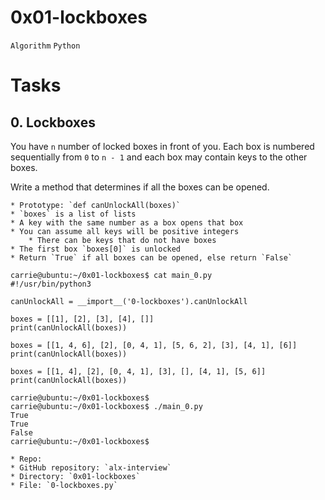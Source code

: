 # 0x01-lockboxes
`Algorithm`
`Python`

# Tasks
## 0. Lockboxes

You have `n` number of locked boxes in front of you. Each box is numbered sequentially from `0` to `n - 1` and each box may contain keys to the other boxes.

Write a method that determines if all the boxes can be opened.

    * Prototype: `def canUnlockAll(boxes)`
    * `boxes` is a list of lists
    * A key with the same number as a box opens that box
    * You can assume all keys will be positive integers
        * There can be keys that do not have boxes
    * The first box `boxes[0]` is unlocked
    * Return `True` if all boxes can be opened, else return `False`


```
carrie@ubuntu:~/0x01-lockboxes$ cat main_0.py
#!/usr/bin/python3

canUnlockAll = __import__('0-lockboxes').canUnlockAll

boxes = [[1], [2], [3], [4], []]
print(canUnlockAll(boxes))

boxes = [[1, 4, 6], [2], [0, 4, 1], [5, 6, 2], [3], [4, 1], [6]]
print(canUnlockAll(boxes))

boxes = [[1, 4], [2], [0, 4, 1], [3], [], [4, 1], [5, 6]]
print(canUnlockAll(boxes))

carrie@ubuntu:~/0x01-lockboxes$
carrie@ubuntu:~/0x01-lockboxes$ ./main_0.py
True
True
False
carrie@ubuntu:~/0x01-lockboxes$

```


    * Repo:
    * GitHub repository: `alx-interview`
    * Directory: `0x01-lockboxes`
    * File: `0-lockboxes.py`
